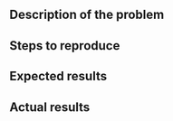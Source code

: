 <!-- Thanks for reporting a bug.

Please provide as much information as possible.
Paste any logs using three backticks (```).

IMPORTANT: please do not post general questions here;
if you have questions, please use mailing list: support@gramineproject.io
-->

## Description of the problem

## Steps to reproduce
<!-- NOTE: please specify the exact commit ID on which you reproduced the issue

### PLEASE ENSURE THAT THE ISSUE REPRODUCES ON THE CURRENT MASTER BRANCH ###

-->

## Expected results

## Actual results

<!-- ## Additional information -->
<!-- if applicable, uncomment and fill this section -->
